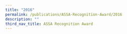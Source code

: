 ```yaml
---
title: "2016"
permalink: /publications/ASSA-Recognition-Award/2016
description: ""
third_nav_title: ASSA Recognition Award
---
```

